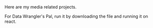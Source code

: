 Here are my media related projects.

For Data Wrangler's Pal, run it by downloading the file and running it on react.

